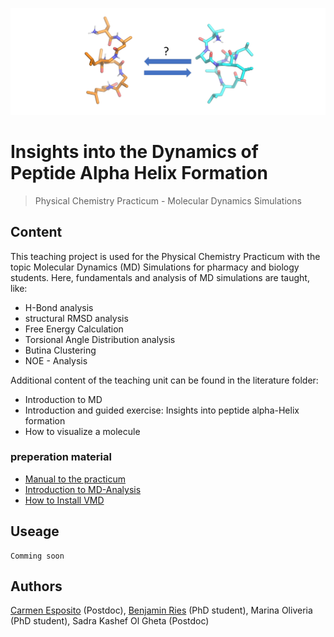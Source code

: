 
![](.img/logo.png)


#  Insights into the Dynamics of Peptide Alpha Helix Formation
> Physical Chemistry Practicum - Molecular Dynamics Simulations 

## Content
This teaching project is used for the Physical Chemistry Practicum with the topic Molecular Dynamics (MD) Simulations for pharmacy and biology students.
Here, fundamentals and analysis of MD simulations are taught, like:
 * H-Bond analysis
 * structural RMSD analysis
 * Free Energy Calculation
 * Torsional Angle Distribution analysis 
 * Butina Clustering 
 * NOE - Analysis

 Additional content of the teaching unit can be found in the literature folder:
 * Introduction to MD
 * Introduction and guided exercise: Insights into peptide alpha-Helix formation
 * How to visualize a molecule
 
 ### preperation material
  * [Manual to the practicum](./literature/PC_praktikum_Insights_in_alpha_Helix_Formation_manual.pdf)
  * [Introduction to MD-Analysis](./literature/Introduction_to_MDAnalysis.pdf)
  * [How to Install VMD](./literature/InstallVMD_unix.pdf)

## Useage

    Comming soon


## Authors
[Carmen Esposito](https://github.com/cespos) (Postdoc),
[Benjamin Ries](https://github.com/SchroederB) (PhD student), 
Marina Oliveria (PhD student), 
Sadra Kashef Ol Gheta (Postdoc)
